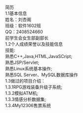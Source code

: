 ﻿简历  
1.1基本信息  
姓名：刘杏阁   
班级：软件1602班  
QQ：2408524660  
前学生会女生部副部长  
1.2个人成绩荣誉以及技能信息  
技能:  
     熟悉C++,Java,HTML,JavaSCript;        
     熟悉JSP/Servlet;  
     熟悉Linux系统基本操作;        
     熟悉SQL Server、MySQL数据库操作    
1.3做过的项目介绍：    
     1.3.1RPG游戏装备升级子系统;     
     1.3.2模拟ATM机;        
     1.3.3情感分析数据集;        
     1.3.4My12306售票系统  
